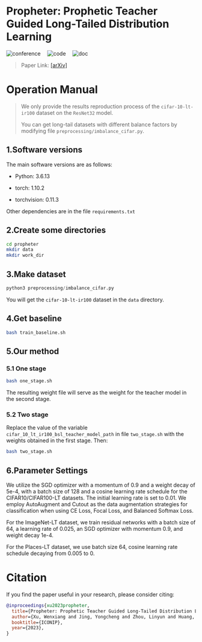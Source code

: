 Propheter: Prophetic Teacher Guided Long-Tailed Distribution Learning
========

![conference](https://img.shields.io/badge/Conference-ICONIP_2023-ff69b4)
&emsp;![code](https://img.shields.io/badge/Code-Official-brightgreen)
&emsp;![doc](https://img.shields.io/badge/Docs-Latest-orange)

> Paper Link: [[arXiv]](https://arxiv.org/abs/2304.04135)

# Operation Manual

> We only provide the results reproduction process of the `cifar-10-lt-ir100` dataset on the `ResNet32` model.
>
> You can get long-tail datasets with different balance factors by modifying file `preprocessing/imbalance_cifar.py`.

## 1.Software versions

The main software versions are as follows:

- Python: 3.6.13

- torch: 1.10.2

- torchvision: 0.11.3

Other dependencies are in the file `requirements.txt`

## 2.Create some directories

```bash
cd propheter
mkdir data
mkdir work_dir
```

## 3.Make dataset

```python
python3 preprocessing/imbalance_cifar.py
```

You will get the `cifar-10-lt-ir100` dataset in the `data` directory.

## 4.Get baseline

```bash
bash train_baseline.sh
```

## 5.Our method

### 5.1 One stage

```bash
bash one_stage.sh
```

The resulting weight file will serve as the weight for the teacher model in the second stage.

### 5.2 Two stage

Replace the value of the variable `cifar_10_lt_ir100_bsl_teacher_model_path` in file `two_stage.sh` with the weights obtained in the first stage. Then:

```bash
bash two_stage.sh
```

## 6.Parameter Settings

We utilize the SGD optimizer with a momentum of 0.9 and a weight decay of 5e-4, 
with a batch size of 128 and a cosine learning rate schedule for the CIFAR10/CIFAR100-LT datasets. 
The initial learning rate is set to 0.01. We employ AutoAugment and Cutout as the data augmentation strategies 
for classification when using CE Loss, Focal Loss, and Balanced Softmax Loss. 

For the ImageNet-LT dataset, we train residual networks with a batch size of 64, a learning rate of 0.025, 
an SGD optimizer with momentum 0.9, and weight decay 1e-4. 

For the Places-LT dataset, we use batch size 64, cosine learning rate schedule decaying from 0.005 to 0. 

# Citation

If you find the paper useful in your research, please consider citing:

```bibtex
@inproceedings{xu2023propheter,
  title={Propheter: Prophetic Teacher Guided Long-Tailed Distribution Learning},
  author={Xu, Wenxiang and Jing, Yongcheng and Zhou, Linyun and Huang, Wenqi and Cheng, Lechao and Feng, Zunlei and Song, Mingli},
  booktitle={ICONIP},
  year={2023},
}
```

